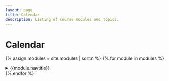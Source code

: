 ```yaml
---
layout: page
title: Calendar
description: Listing of course modules and topics.
---
```


# Calendar

{% assign modules = site.modules | sort:n %}
{% for module in modules %}
<details markdown="block">
<summary> {{module.navtitle}} </summary>
{{ module}}
</details>
{% endfor %}
